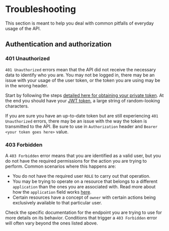 # Troubleshooting

This section is meant to help you deal with common pitfalls of everyday usage of the API.

## Authentication and authorization 

### 401 Unauthorized

`401 Unauthorized` errors mean that the API did not receive the necessary data to identify who you are. You may not be logged in, there may be an issue with your usage of the user token, or the token you are using may be in the wrong header.

Start by following the steps [detailed here for obtaining your private token](#how-to-generate-your-private-token). At the end you should have your [JWT token](https://en.wikipedia.org/wiki/JSON_Web_Token), a large string of random-looking characters.

If you are sure you have an up-to-date token but are still experiencing `401 Unauthorized` errors, there may be an issue with the way the token is transmitted to the API. Be sure to use in `Authorization` header and `Bearer <your token goes here>` value.


### 403 Forbidden

A `403 Forbidden` error means that you are identified as a valid user, but you do not have the required permissions for the action you are trying to perform. Common scenarios where this happens are:
- You do not have the required user `ROLE` to carry out that operation.
- You may be trying to operate on a resource that belongs to a different `application` than the ones you are associated with. Read more about how the `application` field works [here](/index-rw.html#applications).
- Certain resources have a concept of `owner` with certain actions being exclusively available to that particular user.

Check the specific documentation for the endpoint you are trying to use for more details on its behavior. Conditions that trigger a `403 Forbidden` error will often vary beyond the ones listed above.
